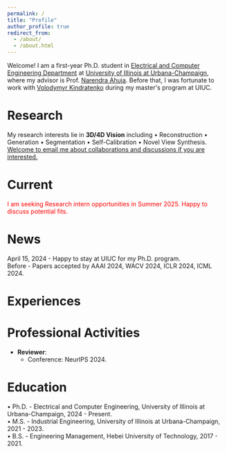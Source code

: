 ```yaml
---
permalink: /
title: "Profile"
author_profile: true
redirect_from: 
  - /about/
  - /about.html
---
```


Welcome! I am a first-year Ph.D. student in [Electrical and Computer Engineering Department](https://ece.illinois.edu/) at [University of Illinois at Urbana-Champaign](https://illinois.edu/), where my advisor is Prof. [Narendra Ahuja](https://scholar.google.ca/citations?user=dY7OSl0AAAAJ&hl=en). Before that, I was fortunate to work with [Volodymyr Kindratenko](https://ece.illinois.edu/about/directory/faculty/kindrtnk) during my master's program at UIUC.

Research
======
My research interests lie in **3D/4D Vision** including • Reconstruction • Generation • Segmentation • Self-Calibration • Novel View Synthesis. <br>
<u>Welcome to email me about collaborations and discussions if you are interested.</u> <br>

Current
======
<span style="color:red">I am seeking Research intern opportunities in Summer 2025. Happy to discuss potential fits.</span> <br>

News
======
April 15, 2024 - Happy to stay at UIUC for my Ph.D. program.<br>
Before - Papers accepted by AAAI 2024, WACV 2024, ICLR 2024, ICML 2024.<be>

Experiences
======


Professional Activities
======
- **Reviewer**:
  - Conference: NeurIPS 2024.
  

Education
======
• Ph.D. - Electrical and Computer Engineering, University of Illinois at Urbana-Champaign, 2024 - Present. <br>
• M.S. - Industrial Engineering, University of Illinois at Urbana-Champaign, 2021 - 2023. <br>
• B.S. - Engineering Management, Hebei University of Technology, 2017 - 2021. <br>



